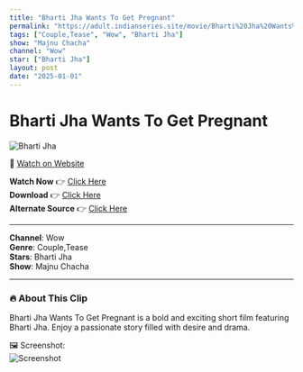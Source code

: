 ```yaml
---
title: "Bharti Jha Wants To Get Pregnant"
permalink: "https://adult.indianseries.site/movie/Bharti%20Jha%20Wants%20To%20Get%20Pregnant"
tags: ["Couple,Tease", "Wow", "Bharti Jha"]
show: "Majnu Chacha"
channel: "Wow"
star: ["Bharti Jha"]
layout: post
date: "2025-01-01"
---
```


# Bharti Jha Wants To Get Pregnant

![Bharti Jha](https://shorts.desisins.com/wp-content/uploads/2024/05/Bharti-Jha-Majnu-Chacha-Woow-DesiSins.com_.jpg)

🔗 [Watch on Website](https://adult.indianseries.site/movie/Bharti%20Jha%20Wants%20To%20Get%20Pregnant)

**Watch Now** 👉 [Click Here](https://adult.indianseries.site/movie/Bharti%20Jha%20Wants%20To%20Get%20Pregnant)  
**Download** 👉 [Click Here](https://adult.indianseries.site/movie/Bharti%20Jha%20Wants%20To%20Get%20Pregnant)  
**Alternate Source** 👉 [Click Here](https://adult.indianseries.site/movie/Bharti%20Jha%20Wants%20To%20Get%20Pregnant)

---

**Channel**: Wow  
**Genre**: Couple,Tease  
**Stars**: Bharti Jha  
**Show**: Majnu Chacha

---

### 🔥 About This Clip

Bharti Jha Wants To Get Pregnant is a bold and exciting short film featuring Bharti Jha. Enjoy a passionate story filled with desire and drama.
 
🖼️ Screenshot:  
![Screenshot](https://shorts.desisins.com/wp-content/uploads/2024/05/Bharti-Jha-Majnu-Chacha-Woow-DesiSins.com_.jpg)
